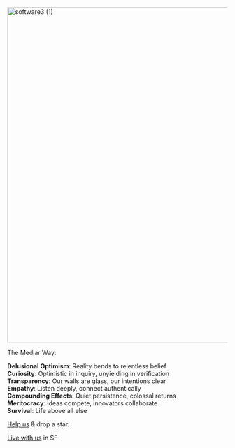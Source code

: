 

<img width="1344" height="768" alt="software3 (1)" src="https://github.com/user-attachments/assets/10c9bb99-933c-4e5d-965b-e13021eb6d5a" />

The Mediar Way:

**Delusional Optimism**: Reality bends to relentless belief  
**Curiosity**: Optimistic in inquiry, unyielding in verification  
**Transparency**: Our walls are glass, our intentions clear  
**Empathy**: Listen deeply, connect authentically  
**Compounding Effects**: Quiet persistence, colossal returns  
**Meritocracy**: Ideas compete, innovators collaborate  
**Survival**: Life above all else  

[Help us](https://github.com/mediar-ai/terminator) & drop a star.

[Live with us](https://hyperbolic.garden/) in SF

